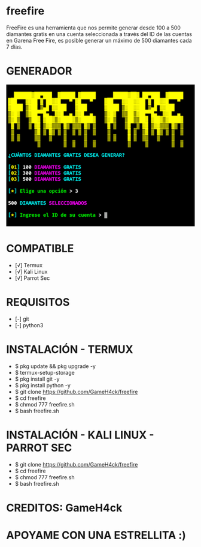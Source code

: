 # freefire
FreeFire es una herramienta que nos permite generar desde 100 a 500 diamantes gratis en una cuenta seleccionada a través del ID de las cuentas en Garena Free Fire, es posible generar un máximo de 500 diamantes cada 7 días.
# GENERADOR
![alt text](https://github.com/GameH4ck/freefire/blob/main/FreeFire.png)
# COMPATIBLE
* [√] Termux
* [√] Kali Linux
* [√] Parrot Sec
# REQUISITOS
* [-] git
* [-] python3
# INSTALACIÓN - TERMUX
* $ pkg update && pkg upgrade -y
* $ termux-setup-storage
* $ pkg install git -y
* $ pkg install python -y
* $ git clone https://github.com/GameH4ck/freefire
* $ cd freefire
* $ chmod 777 freefire.sh
* $ bash freefire.sh
# INSTALACIÓN - KALI LINUX - PARROT SEC
* $ git clone https://github.com/GameH4ck/freefire
* $ cd freefire
* $ chmod 777 freefire.sh
* $ bash freefire.sh
# CREDITOS: GameH4ck
# APOYAME CON UNA ESTRELLITA :)
